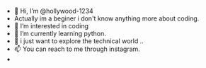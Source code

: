 - 👋 Hi, I’m @hollywood-1234
- Actually im a beginer i don't know anything more about coding.
- 👀 I’m interested in coding 
- 🌱 I’m currently learning python.
- 💞️ i just want to explore the technical world ..
- 📫 You can reach to  me through instagram.
-  

<!---
hollywood-1234/hollywood-1234 is a ✨ special ✨ repository because its `README.md` (this file) appears on your GitHub profile.
You can click the Preview link to take a look at your changes.
--->
